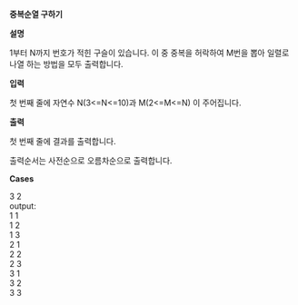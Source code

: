 **중복순열 구하기**

**설명**

1부터 N까지 번호가 적힌 구슬이 있습니다. 이 중 중복을 허락하여 M번을 뽑아 일렬로 나열
하는 방법을 모두 출력합니다.

**입력**

첫 번째 줄에 자연수 N(3<=N<=10)과 M(2<=M<=N) 이 주어집니다.

**출력**

첫 번째 줄에 결과를 출력합니다.

출력순서는 사전순으로 오름차순으로 출력합니다.

**Cases**

3 2<br>
output:<br>
1 1<br>
1 2<br>
1 3<br>
2 1<br>
2 2<br>
2 3<br>
3 1<br>
3 2<br>
3 3
